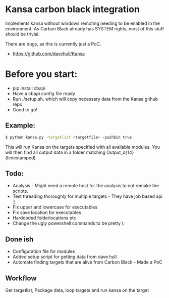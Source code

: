 # Kansa carbon black integration
Implements kansa without windows remoting needing to be enabled in the environment. As Carbon Black already has SYSTEM rights, most of this stuff should be trivial.

There are bugs, as this is currently just a PoC.

* https://github.com/davehull/Kansa

# Before you start:
* pip install cbapi 
* Have a cbapi config file ready
* Run ./setup.sh, which will copy necessary data from the Kansa github repo 
* Good to go!

## Example:
```bash
$ python kansa.py -targetlist <targetfile> -pushbin true
```

This will run Kansa on the targets specified with all available modules. You will then find all output data in a folder matching Output\_d{14} (timestamped)

## Todo:
* Analysis - Might need a remote host for the analysis to not remake the scripts. 
* Test threading thoroughly for multiple targets - They have job based api :)
* Fix upper and lowercase for executables 
* Fix save location for executables
* Hardcoded folderlocations etc
* Change the ugly powershell commands to be pretty (:

## Done ish
* Configuration file for modules
* Added setup script for getting data from dave hull
* Automate finding targets that are alive from Carbon Black - Made a PoC

## Workflow
Get targetlist, Package data, loop targets and run kansa on the target
